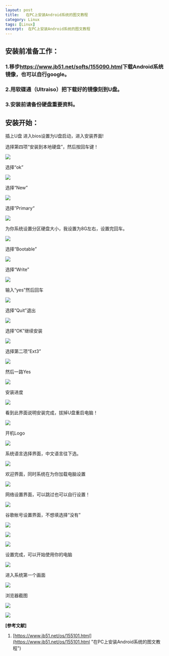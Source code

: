 ```yaml
---
layout: post
title:   在PC上安装Android系统的图文教程  
category: Linux
tags: [Linux]
excerpt:  在PC上安装Android系统的图文教程
---
```


## 安装前准备工作： ##

### 1.移步<https://www.jb51.net/softs/155090.html>下载Android系统镜像，也可以自行google。 ###

### 2.用软碟通（Ultraiso）把下载好的镜像刻到U盘。 ###

### 3.安装前请备份硬盘重要资料。 ###

## 安装开始： ##

插上U盘  进入bios设置为U盘启动，进入安装界面!

选择第四项“安装到本地硬盘”，然后按回车键！

![](http://www.nangongyibin.com/assets/images/Linux/146.png)

选择“ok”

![](http://www.nangongyibin.com/assets/images/Linux/147.png)

选择“New”

![](http://www.nangongyibin.com/assets/images/Linux/148.png)

选择”Primary“

![](http://www.nangongyibin.com/assets/images/Linux/149.png)

为你系统设置分区硬盘大小，我设置为8G左右，设置完回车。

![](http://www.nangongyibin.com/assets/images/Linux/150.png)

选择“Bootable”

![](http://www.nangongyibin.com/assets/images/Linux/151.png)

选择“Write”

![](http://www.nangongyibin.com/assets/images/Linux/152.png)

输入“yes”然后回车

![](http://www.nangongyibin.com/assets/images/Linux/153.png)

选择“Quit”退出

![](http://www.nangongyibin.com/assets/images/Linux/154.png)

选择“OK”继续安装

![](http://www.nangongyibin.com/assets/images/Linux/155.png)

选择第二项“Ext3”

![](http://www.nangongyibin.com/assets/images/Linux/156.png)

然后一路Yes

![](http://www.nangongyibin.com/assets/images/Linux/157.png)

安装进度

![](http://www.nangongyibin.com/assets/images/Linux/158.png)

看到此界面说明安装完成，拔掉U盘重启电脑！

![](http://www.nangongyibin.com/assets/images/Linux/159.png)

开机Logo

![](http://www.nangongyibin.com/assets/images/Linux/160.png)

系统语言选择界面，中文语言往下选。

![](http://www.nangongyibin.com/assets/images/Linux/161.png)

欢迎界面，同时系统在为你加载电脑设置

![](http://www.nangongyibin.com/assets/images/Linux/162.png)

网络设置界面，可以跳过也可以自行设置！

![](http://www.nangongyibin.com/assets/images/Linux/163.png)


谷歌帐号设置界面，不想填选择“没有”

![](http://www.nangongyibin.com/assets/images/Linux/164.png)

![](http://www.nangongyibin.com/assets/images/Linux/165.png)

![](http://www.nangongyibin.com/assets/images/Linux/166.png)

设置完成，可以开始使用你的电脑

![](http://www.nangongyibin.com/assets/images/Linux/167.png)

进入系统第一个画面

![](http://www.nangongyibin.com/assets/images/Linux/168.png)

浏览器截图

![](http://www.nangongyibin.com/assets/images/Linux/169.png)

![](http://www.nangongyibin.com/assets/images/Linux/170.png)


**[参考文献]**

1. [https://www.jb51.net/os/155101.html](https://www.jb51.net/os/155101.html "在PC上安装Android系统的图文教程")
